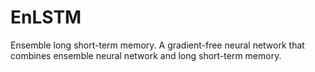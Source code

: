 # EnLSTM
Ensemble long short-term memory. A gradient-free neural network that combines ensemble neural network and long short-term memory.
